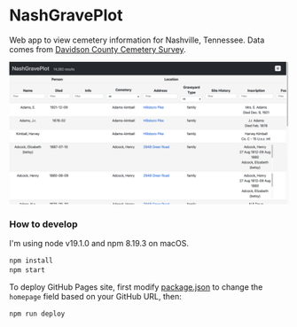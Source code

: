 # NashGravePlot

Web app to view cemetery information for Nashville, Tennessee. Data
comes from [Davidson County Cemetery Survey](https://data.nashville.gov/Geneology/Davidson-County-Cemetery-Survey/ttqg-mpiz).

![Screenshot of the first page of NashGravePlot results shown in the browser. Shows a table of data about grave sites in Nashville, Tennessee, including names, dates of death, cemetery names, addresses, the type of graveyard, and tombstone inscriptions.](./screenshot.png)

### How to develop

I'm using node v19.1.0 and npm 8.19.3 on macOS.

```bash
npm install
npm start
```

To deploy GitHub Pages site, first modify [package.json](./package.json) to
change the `homepage` field based on your GitHub URL, then:

```bash
npm run deploy
```
